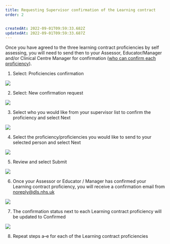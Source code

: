```yaml
---
title: Requesting Supervisor confirmation of the Learning contract​
order: 2


createdAt: 2022-09-01T09:59:33.682Z
updatedAt: 2022-09-01T09:59:33.687Z
---
```

Once you have agreed to the three learning contract proficiencies by self assessing, you will need to send then to your Assessor, Educator/Manager and/or Clinical Centre Manager for confirmation ([who can confirm each proficiency](/user-guide/learner/04-learning-contract)). ​

1. Select: Proficiencies confirmation​

![](/img/le-01-request-1.jpg)

2. Select: New confirmation request​

![](/img/le-01-request-2.jpg)

3. Select who you would like from your supervisor list to confirm the proficiency and select Next​

![](/img/le-01-request-3.jpg)

4. Select the proficiency/proficiencies you would like to send to your selected person and select Next​

![](/img/le-01-request-4.jpg)

5. Review and select Submit​

![](/img/le-01-request-5.jpg)

6. Once your Assessor or Educator / Manager has confirmed your Learning contract proficiency, you will receive a confirmation email from noreply@dls.nhs.uk​

![](/img/le-01-contract-5.jpg)

7. The confirmation status next to each Learning contract proficiency will be updated to Confirmed ​

![](/img/le-01-contract-6.jpg)

8. Repeat steps a–e  for each of the Learning contract proficiencies​